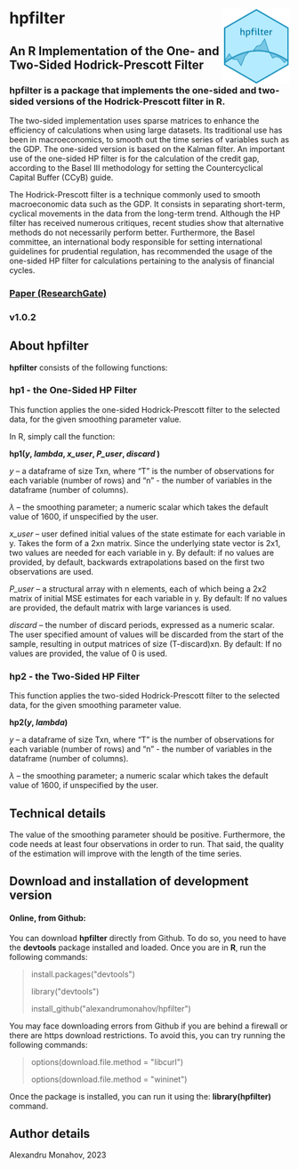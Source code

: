 # hpfilter <img src="man/figures/logo.png" align="right" height="136" />

## An R Implementation of the One- and Two-Sided Hodrick-Prescott Filter

### **hpfilter** is a package that implements the one-sided and two-sided versions of the Hodrick-Prescott filter in R.

The two-sided implementation uses sparse matrices to enhance the efficiency of calculations when using large datasets. Its traditional use has been in macroeconomics, to smooth out the time series of variables such as the GDP. The one-sided version is based on the Kalman filter. An important use of the one-sided HP filter is for the calculation of the credit gap, according to the Basel III methodology for setting the Countercyclical Capital Buffer (CCyB) guide.

The Hodrick-Prescott filter is a technique commonly used to smooth macroeconomic data such as the GDP. It consists in separating short-term, cyclical movements in the data from the long-term trend. Although the HP filter has received numerous critiques, recent studies show that alternative methods do not necessarily perform better. Furthermore, the Basel committee, an international body responsible for setting international guidelines for prudential regulation, has recommended the usage of the one-sided HP filter for calculations pertaining to the analysis of financial cycles.

### [Paper (ResearchGate)](http://dx.doi.org/10.13140/RG.2.2.12251.85282)

### v1.0.2

## About hpfilter

**hpfilter** consists of the following functions:

### hp1 - the One-Sided HP Filter
This function applies the one-sided Hodrick-Prescott filter to the selected data, for the given smoothing parameter value.

In R, simply call the function:

**hp1(_y_, _lambda_, _x_user_, _P_user_, _discard_ )**

_y_	–	a dataframe of size Txn, where “T” is the number of observations for each variable (number of rows) and “n” - the number of variables in the dataframe (number of columns).

_λ_	–	the smoothing parameter; a numeric scalar which takes the default value of 1600, if unspecified by the user.

_x_user_	–	user defined initial values of the state estimate for each variable in y. Takes the form of a 2xn matrix. Since the underlying state vector is 2x1, two values are needed for each variable in y.
By default: if no values are provided, by default, backwards extrapolations based on the first two observations are used.

_P_user_	–	a structural array with n elements, each of which being a 2x2 matrix of initial MSE estimates for each variable in y.
By default: If no values are provided, the default matrix with large variances is used.

_discard_	–	the number of discard periods, expressed as a numeric scalar. The user specified amount of values will be discarded from the start of the sample, resulting in output matrices of size (T-discard)xn.
By default: If no values are provided, the value of 0 is used.

### hp2 - the Two-Sided HP Filter
This function applies the two-sided Hodrick-Prescott filter to the selected data, for the given smoothing parameter value.

**hp2(_y_, _lambda_)**

_y_	–	a dataframe of size Txn, where “T” is the number of observations for each variable (number of rows) and “n” - the number of variables in the dataframe (number of columns).

_λ_	–	the smoothing parameter; a numeric scalar which takes the default value of 1600, if unspecified by the user.

## Technical details

The value of the smoothing parameter should be positive. Furthermore, the code needs at least four observations in order to run. That said, the quality of the estimation will improve with the length of the time series.

## Download and installation of development version

#### Online, from Github:

You can download **hpfilter** directly from Github. To do so, you need to have the **devtools** package installed and loaded. Once you are in **R**, run the following commands:

> install.packages("devtools")
>
> library("devtools")
>
> install_github("alexandrumonahov/hpfilter")

You may face downloading errors from Github if you are behind a firewall or there are https download restrictions. To avoid this, you can try running the following commands:

> options(download.file.method = "libcurl")
>
> options(download.file.method = "wininet")

Once the package is installed, you can run it using the: **library(hpfilter)** command.

## Author details

Alexandru Monahov, 2023

